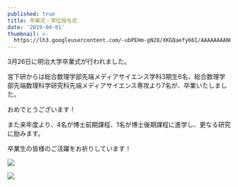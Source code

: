 ```yaml
---
published: true
title: 卒業式・学位授与式
date: '2019-04-01'
thumbnail: >-
  https://lh3.googleusercontent.com/-ubPEHm-gN28/XKGQaefy66I/AAAAAAAANOE/FCDDy865PqAOysFh-emCsYze6V4NuZyowCE0YBhgL/D2kdQr3VYAACJtO.jpeg
---
```

3月26日に明治大学卒業式が行われました。

宮下研からは総合数理学部先端メディアサイエンス学科3期生6名、総合数理学部先端数理科学研究科先端メディアサイエンス専攻より7名が、卒業いたしました。


おめでとうございます！

また来年度より、4名が博士前期課程、1名が博士後期課程に進学し、更なる研究に励みます。


卒業生の皆様のご活躍をお祈りしています！

![](https://lh3.googleusercontent.com/-ubPEHm-gN28/XKGQaefy66I/AAAAAAAANOE/FCDDy865PqAOysFh-emCsYze6V4NuZyowCE0YBhgL/D2kdQr3VYAACJtO.jpeg)

![](https://lh3.googleusercontent.com/-B2XcuVpwO74/XKGQYKeb8EI/AAAAAAAANOE/3QgHHRQVc78wDKlRHhYjl58vFYAIDxBuACE0YBhgL/iOS%2B%25E3%2581%25AE%25E7%2594%25BB%25E5%2583%258F.jpg)
